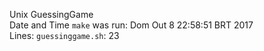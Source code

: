 Unix GuessingGame  
Date and Time `make` was run: Dom Out  8 22:58:51 BRT 2017  
Lines: `guessinggame.sh`: 23  
